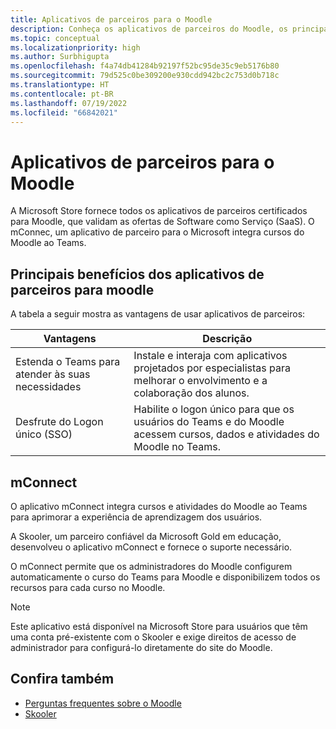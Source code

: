 ```yaml
---
title: Aplicativos de parceiros para o Moodle
description: Conheça os aplicativos de parceiros do Moodle, os principais benefícios dos aplicativos parceiros para Moodle, ofertas de Saas e mConnect. Habilite o SSO de logon único para usuários do Teams.
ms.topic: conceptual
ms.localizationpriority: high
ms.author: Surbhigupta
ms.openlocfilehash: f4a74db41284b92197f52bc95de35c9eb5176b80
ms.sourcegitcommit: 79d525c0be309200e930cdd942bc2c753d0b718c
ms.translationtype: HT
ms.contentlocale: pt-BR
ms.lasthandoff: 07/19/2022
ms.locfileid: "66842021"
---
```

# <a name="partner-apps-for-moodle"></a>Aplicativos de parceiros para o Moodle

A Microsoft Store fornece todos os aplicativos de parceiros certificados para Moodle, que validam as ofertas de Software como Serviço (SaaS). O mConnec, um aplicativo de parceiro para o Microsoft integra cursos do Moodle ao Teams.

## <a name="key-benefits-of-partner-apps-for-moodle"></a>Principais benefícios dos aplicativos de parceiros para moodle

A tabela a seguir mostra as vantagens de usar aplicativos de parceiros:

|Vantagens| Descrição|
|----------|------------|
|Estenda o Teams para atender às suas necessidades| Instale e interaja com aplicativos projetados por especialistas para melhorar o envolvimento e a colaboração dos alunos.|
|Desfrute do Logon único (SSO)| Habilite o logon único para que os usuários do Teams e do Moodle acessem cursos, dados e atividades do Moodle no Teams.|

## <a name="mconnect"></a>mConnect

O aplicativo mConnect integra cursos e atividades do Moodle ao Teams para aprimorar a experiência de aprendizagem dos usuários.

A Skooler, um parceiro confiável da Microsoft Gold em educação, desenvolveu o aplicativo mConnect e fornece o suporte necessário.

O mConnect permite que os administradores do Moodle configurem automaticamente o curso do Teams para Moodle e disponibilizem todos os recursos para cada curso no Moodle.

>[!NOTE]
>Este aplicativo está disponível na Microsoft Store para usuários que têm uma conta pré-existente com o Skooler e exige direitos de acesso de administrador para configurá-lo diretamente do site do Moodle.
  
<!-- Watch the following video to understand how to get started with mConnect and Teams: -->

<!-- > [!VIDEO unavailable] -->

## <a name="see-also"></a>Confira também

* [Perguntas frequentes sobre o Moodle](faqs.md)
* [Skooler](https://skooler.com/mconnect/how-to/)
